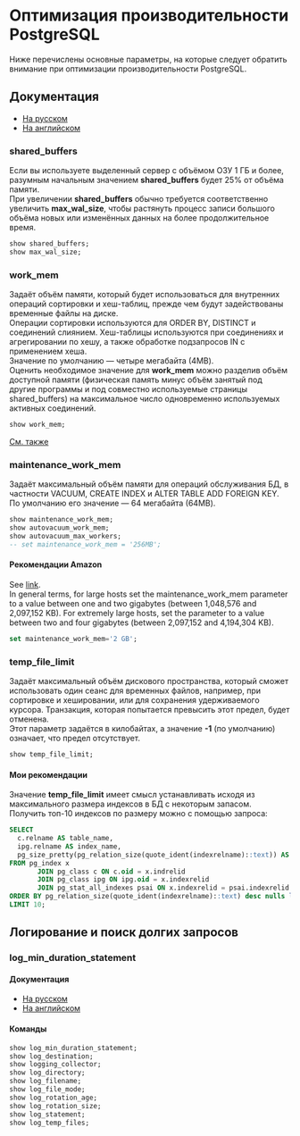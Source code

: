 # Оптимизация производительности PostgreSQL

Ниже перечислены основные параметры, на  которые следует обратить внимание при оптимизации производительности PostgreSQL.

## Документация
- [На русском](https://postgrespro.ru/docs/postgrespro/10/runtime-config-resource)
- [На английском](https://www.postgresql.org/docs/10/runtime-config-resource.html)

### shared_buffers
Если вы используете выделенный сервер с объёмом ОЗУ 1 ГБ и более, разумным начальным значением **shared_buffers** будет 25% от объёма памяти.  
При увеличении **shared_buffers** обычно требуется соответственно увеличить **max_wal_size**, чтобы растянуть процесс записи большого объёма новых или изменённых данных на более продолжительное время.
```sql
show shared_buffers;
show max_wal_size;
```

### work_mem
Задаёт объём памяти, который будет использоваться для внутренних операций сортировки и хеш-таблиц, прежде чем будут задействованы временные файлы на диске.  
Операции сортировки используются для ORDER BY, DISTINCT и соединений слиянием. Хеш-таблицы используются при соединениях и агрегировании по хешу, а также обработке подзапросов IN с применением хеша.  
Значение по умолчанию — четыре мегабайта (4MB).  
Оценить необходимое значение для **work_mem** можно разделив объём доступной памяти (физическая память минус объём занятый под другие программы и под совместно используемые страницы shared_buffers) на максимальное число одновременно используемых активных соединений.
```sql
show work_mem;
```

[См. также](https://www.depesz.com/2011/07/03/understanding-postgresql-conf-work_mem/)

### maintenance_work_mem
Задаёт максимальный объём памяти для операций обслуживания БД, в частности VACUUM, CREATE INDEX и ALTER TABLE ADD FOREIGN KEY.  
По умолчанию его значение — 64 мегабайта (64MB).
```sql
show maintenance_work_mem;
show autovacuum_work_mem;
show autovacuum_max_workers;
-- set maintenance_work_mem = '256MB';
```

#### Рекомендации Amazon
See [link](https://docs.aws.amazon.com/AmazonRDS/latest/UserGuide/Appendix.PostgreSQL.CommonDBATasks.html).  
In general terms, for large hosts set the maintenance_work_mem parameter to a value between one and two gigabytes (between 1,048,576 and 2,097,152 KB). For extremely large hosts, set the parameter to a value between two and four gigabytes (between 2,097,152 and 4,194,304 KB).
```sql
set maintenance_work_mem='2 GB';
```

### temp_file_limit
Задаёт максимальный объём дискового пространства, который сможет использовать один сеанс для временных файлов, например, при сортировке и хешировании, или для сохранения удерживаемого курсора. Транзакция, которая попытается превысить этот предел, будет отменена.  
Этот параметр задаётся в килобайтах, а значение **-1** (по умолчанию) означает, что предел отсутствует. 

```sql
show temp_file_limit;
```

#### Мои рекомендации
Значение **temp_file_limit** имеет смысл устанавливать исходя из максимального размера индексов в БД с некоторым запасом.  
Получить топ-10 индексов по размеру можно с помощью запроса:
```sql
SELECT
  c.relname AS table_name,
  ipg.relname AS index_name,
  pg_size_pretty(pg_relation_size(quote_ident(indexrelname)::text)) AS index_size
FROM pg_index x
       JOIN pg_class c ON c.oid = x.indrelid
       JOIN pg_class ipg ON ipg.oid = x.indexrelid
       JOIN pg_stat_all_indexes psai ON x.indexrelid = psai.indexrelid AND psai.schemaname = 'public'
ORDER BY pg_relation_size(quote_ident(indexrelname)::text) desc nulls last
LIMIT 10;
```

## Логирование и поиск долгих запросов
### log_min_duration_statement
#### Документация
- [На русском](https://postgrespro.ru/docs/postgrespro/10/runtime-config-logging)
- [На английском](https://www.postgresql.org/docs/10/runtime-config-logging.html)

#### Команды
```sql
show log_min_duration_statement;
show log_destination;
show logging_collector;
show log_directory;
show log_filename;
show log_file_mode;
show log_rotation_age;
show log_rotation_size;
show log_statement;
show log_temp_files;
```
